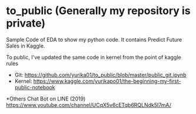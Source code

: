 # to_public (Generally my repository is private)
Sample Code of EDA to show my python code.
It contains Predict Future Sales in Kaggle.

To public, I've updated the same code in kernel from the point of kaggle rules

* Git:
https://github.com/yurika01/to_public/blob/master/public_git.ipynb
* Kernel:
https://www.kaggle.com/yurikapo01/the-beginning-my-first-public-notebook


*Others
Chat Bot on LINE (2019)
https://www.youtube.com/channel/UCqX5v6cETqb6RQLNdk5I7mA/
